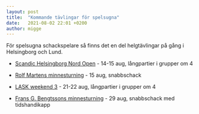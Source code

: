 ```yaml
---
layout: post
title:  "Kommande tävlingar för spelsugna"
date:   2021-08-02 22:01 +0200
author: migge
---
```


För spelsugna schackspelare så finns det en del helgtävlingar på gång i
Helsingborg och Lund.

- [Scandic Helsingborg Nord Open](http://www.nvssf.com/forbundet/event/scandic-helsingborg-nord-open-augusti-2021/) - 14-15 aug, långpartier i grupper om 4

- [Rolf Martens minnesturning](http://www.nvssf.com/forbundet/wp-content/uploads/2021/05/Martens_minne_210815_inbjudan.pdf) - 15 aug, snabbschack

- [LASK weekend 3](http://lask.se/admin/upload/LASKweekend3_210821.pdf) - 21-22 aug, långpartier i grupper om 4

- [Frans G. Bengtssons minnesturning](http://lask.se/admin/upload/FGB-inbjudan_2021.pdf) - 29 aug, snabbschack med tidshandikapp
